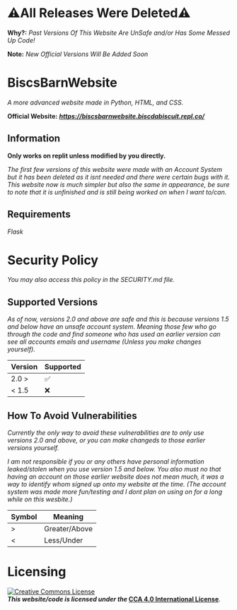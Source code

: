 # ⚠️All Releases Were Deleted⚠️
**Why?:** *Past Versions Of This Website Are UnSafe and/or Has Some Messed Up Code!*

**Note:** *New Official Versions Will Be Added Soon*

# BiscsBarnWebsite
*A more advanced website made in Python, HTML, and CSS.*

**Official Website:** __*https://biscsbarnwebsite.biscdabiscuit.repl.co/*__ 

## Information
**Only works on replit unless modified by you directly.**

*The first few versions of this website were made with an Account System but it has been deleted as it isnt needed and there were certain bugs with it.
This website now is much simpler but also the same in appearance, be sure to note that it is unfinished and is still being worked on when I want to/can.*

## Requirements
*Flask*




# Security Policy

*You may also access this policy in the SECURITY.md file.*

## Supported Versions

*As of now, versions 2.0 and above are safe and this is because versions 1.5 and below have an unsafe account system. Meaning those few who go through the code and find someone who has used an earlier version can see all accounts emails and username (Unless you make changes yourself).*


| Version | Supported          |
| ------- | ------------------ |
| 2.0 >   | :white_check_mark: |
| < 1.5   | :x:                |

## How To Avoid Vulnerabilities

*Currently the only way to avoid these vulnerabilities are to only use versions 2.0 and above, or you can make changeds to those earlier versions yourself.*

*I am not responsible if you or any others have personal information leaked/stolen when you use version 1.5 and below. You also must no that having an account on those earlier website does not mean much, it was a way to identify whom signed up onto my website at the time. (The account system was made more fun/testing and I dont plan on using on for a long while on this wesbite.)*

| Symbol  | Meaning            |
| ------- | ------------------ |
| >       | Greater/Above      |
| <       | Less/Under         |

# Licensing 

<a rel="license" href="http://creativecommons.org/licenses/by/4.0/"><img alt="Creative Commons License" style="border-width:0" src="https://i.creativecommons.org/l/by/4.0/88x31.png" /></a><br /><strong><i>This website/code is licensed under the </i></strong><a rel="license" href="http://creativecommons.org/licenses/by/4.0/"><strong>CCA 4.0 International License</strong></a>.</footer>
